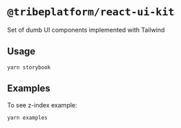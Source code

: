 # `@tribeplatform/react-ui-kit`

Set of dumb UI components implemented with Tailwind

## Usage
```
yarn storybook
```

## Examples

To see z-index example: 
```
yarn examples
```
